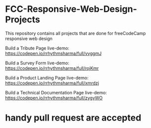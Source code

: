 # FCC-Responsive-Web-Design-Projects

This repository contains all projects that are done for freeCodeCamp responsive web design 

Build a Tribute Page live-demo: https://codepen.io/rrhythmsharma/full/vvggmJ

Build a Survey Form live-demo: https://codepen.io/rrhythmsharma/full/rojKmr

Build a Product Landing Page live-demo: https://codepen.io/rrhythmsharma/full/xmrdzj

Build a Technical Documentation Page live-demo: https://codepen.io/rrhythmsharma/full/zygyWO

# handy pull request are accepted
